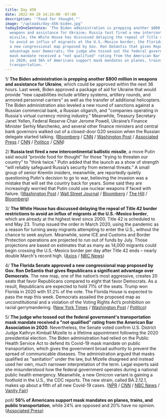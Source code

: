 ```yaml
---
title: Day 456
date: 2022-04-20 14:24:00 -07:00
description: '"Food for thought."'
image: "/uploads/day-456-biden.jpg"
todayInOneSentence: 'The Biden administration is prepping another $800 million in
  weapons and assistance for Ukraine; Russia test fired a new intercontinental ballistic
  missile; the White House has discussed delaying the repeal of Title 42 border restrictions
  to avoid an influx of migrants at the U.S.-Mexico border; the Florida Senate approved
  a new congressional map proposed by Gov. Ron DeSantis that gives Republicans a significant
  advantage over Democrats; the judge who tossed out the federal government''s transportation
  mask mandate received a "not qualified" rating from the American Bar Association
  in 2020; and 56% of Americans support mask mandates on planes, trains, and public
  transportation. '
---
```


1/ **The Biden administration is prepping another $800 million in weapons and assistance for Ukraine**, which could be approved within the next 36 hours. Last week, Biden approved a package of aid for Ukraine that would provide “new capabilities include artillery systems, artillery rounds, and armored personnel carriers” as well as the transfer of additional helicopters. The Biden administration also leveled a new round of sanctions against a Russian commercial bank, a Russian oligarch, and "companies operating in Russia's virtual currency mining industry." Meanwhile, Treasury Secretary Janet Yellen, Federal Reserve Chair Jerome Powell, Ukraine’s Finance Minister Serhiy Marchenko, and several other finance ministers and central bank governors walked out of a closed-door G20 session when the Russian delegate started talking. ([Bloomberg](https://www.bloomberg.com/news/articles/2022-04-20/biden-is-expected-to-send-ukraine-800-million-more-in-weapons?sref=MIBMEEoj) / [CNN](https://www.cnn.com/2022/04/19/politics/us-ukraine-military-assistance/) / [Washington Post](https://www.washingtonpost.com/us-policy/2022/04/20/ukraine-russia-g20-war/) / [Associated Press](https://apnews.com/article/russia-ukraine-business-europe-janet-yellen-g-20-summit-92c835b394325bae670e3d37d36594ec) / [CNN](https://www.cnn.com/2022/04/20/politics/janet-yellen-g20-finance-ministerial-protest/index.html) / [Politico](https://www.politico.com/news/2022/04/20/us-sanctions-russia-donbas-assault-00026625) / [CNN](https://www.cnn.com/2022/04/20/politics/us-russia-sanctions/index.html))

2/ **Russia test fired a new intercontinental ballistic missile**, a move Putin said would “provide food for thought" for those "trying to threaten our country" to "think twice." Putin added that the launch as a show of strength “will reliably safeguard Russia’s security from external threats.” A small group of senior Kremlin insiders, meanwhile, are reportedly quietly questioning Putin's decision to go to war, believing the invasion was a mistake that will set the country back for years. Some said they are increasingly worried that Putin could use nuclear weapons if faced with failure. ([Washington Post](https://www.washingtonpost.com/world/2022/04/20/russia-ukraine-war-news-mariupol-live-updates/) / [Wall Street Journal](https://www.wsj.com/articles/putin-oversees-test-launch-of-ballistic-missile-he-says-will-make-enemies-think-twice-11650482365) / [Bloomberg](https://www.bloomberg.com/news/articles/2022-04-20/putin-s-war-in-ukraine-has-russian-elites-fearing-global-isolation?sref=MIBMEEoj) / [The Hill](https://thehill.com/policy/defense/3274359-russia-test-launches-intercontinental-ballistic-missile-amid-war/) / [Bloomberg](https://www.bloomberg.com/news/articles/2022-04-20/russia-stages-test-of-nuclear-missile-in-warning-to-u-s-allies?sref=MIBMEEoj))

3/ **The White House has discussed delaying the repeal of Title 42 border restrictions to avoid an influx of migrants at the U.S.-Mexico border**, which are already at the highest level since 2000. Title 42 is scheduled to end May 23. Trump issued the order in March 2020, using the pandemic as a reason for turning away migrants attempting to enter the U.S., without the chance to seek asylum. Meanwhile, some ICE and Customs and Border Protection operations are projected to run out of funds by July. Those projections are based on estimates that as many as 14,000 migrants could begin crossing the U.S.-Mexico border per day after Title 42 ends – nearly double March's record high. ([Axios](https://www.axios.com/biden-title-42-pandemic-border-policy-repeal-bd1c033e-ac90-4c34-abd1-3f7c48a1c4a4.html) / [NBC News](https://www.nbcnews.com/politics/immigration/biden-admin-faces-budget-shortfall-border-covid-ban-lifts-migrants-sur-rcna25153))

4/ **The Florida Senate approved a new congressional map proposed by Gov. Ron DeSantis that gives Republicans a significant advantage over Democrats**. The new map, one of the nation’s most aggressive, creates 20 seats that favor Republicans compared to eight that favor Democrats. As a result, Republicans are expected to hold 71% of the seats. Trump won Florida in 2020 with 51.2% of the vote. The Florida House is expected to pass the map this week.  Democrats assailed the proposed map as unconstitutional and a violation of the Voting Rights Act’s prohibition on racial gerrymandering. ([New York Times](https://www.nytimes.com/2022/04/20/us/politics/florida-redistricting-maps-desantis.html) / [Washington Post](https://www.washingtonpost.com/politics/2022/04/20/biden-military-trump-tennessee/#link-YCECGKRISZEXFL63MGXGDGLIYQ) / [Politico](https://www.politico.com/news/2022/04/20/florida-congressional-map-gop-gains-00026588))

5/ **The judge who tossed out the federal government's transportation mask mandate received a "not qualified" rating from the American Bar Association in 2020**. Nevertheless, the Senate voted confirm U.S. District Judge Kathryn Kimball Mizelle to a lifetime appointment following the 2020 presidential election. The Biden administration had relied on the Public Health Service Act to defend its Covid-19 mask mandate on public transportation, which gives the government broad authority to prevent the spread of communicable diseases. The administration argued that masks qualified as "sanitation" under the law, but Mizelle disagreed and instead used her own, much narrower interpretation of the term. Legal experts said she misunderstood how the federal government operates during a national public health emergency. Meanwhile, a new Omicron variant is gaining a foothold in the U.S., the CDC reports. The new strain, called BA.2.12.1, makes up about a fifth of all new Covid-19 cases. ([NPR](https://www.npr.org/sections/health-shots/2022/04/19/1093641691/mask-mandate-judge-public-health-sanitation) / [CNN](https://www.cnn.com/2022/04/19/politics/who-is-judge-kathryn-kimball-mizelle-biden-mask-mandate/index.html) / [NBC News](https://www.nbcnews.com/health/health-news/new-omicron-variant-ba2-12-1-cdc-us-rcna24999) / [Vanity Fair](https://www.vanityfair.com/news/2022/04/this-trump-judge-was-found-not-qualified-then-she-axed-the-mask-mandate))

poll/ **56% of Americans support mask mandates on planes, trains, and public transportation**, while 24% are opposed and 20% have no opinion. ([Associated Press](https://apnews.com/article/covid-business-health-travel-lifestyle-df8d9d7e46db0b9a85e29ac762a41a51))